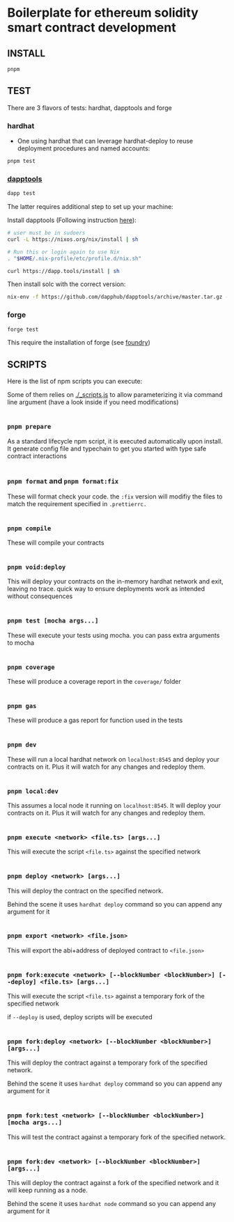 # Boilerplate for ethereum solidity smart contract development

## INSTALL

```bash
pnpm
```

## TEST

There are 3 flavors of tests: hardhat, dapptools and forge

### hardhat

- One using hardhat that can leverage hardhat-deploy to reuse deployment procedures and named accounts:

```bash
pnpm test
```

### [dapptools](https://dapp.tools)

```bash
dapp test
```

The latter requires additional step to set up your machine:

Install dapptools (Following instruction [here](https://github.com/dapphub/dapptools#installation)):

```bash
# user must be in sudoers
curl -L https://nixos.org/nix/install | sh

# Run this or login again to use Nix
. "$HOME/.nix-profile/etc/profile.d/nix.sh"

curl https://dapp.tools/install | sh
```

Then install solc with the correct version:

```bash
nix-env -f https://github.com/dapphub/dapptools/archive/master.tar.gz -iA solc-static-versions.solc_0_8_9
```

### forge

```bash
forge test
```

This require the installation of forge (see [foundry](https://github.com/gakonst/foundry))

## SCRIPTS

Here is the list of npm scripts you can execute:

Some of them relies on [./\_scripts.js](./_scripts.js) to allow parameterizing it via command line argument (have a look inside if you need modifications)
<br/><br/>

### `pnpm prepare`

As a standard lifecycle npm script, it is executed automatically upon install. It generate config file and typechain to get you started with type safe contract interactions
<br/><br/>

### `pnpm format` and `pnpm format:fix`

These will format check your code. the `:fix` version will modifiy the files to match the requirement specified in `.prettierrc.`
<br/><br/>

### `pnpm compile`

These will compile your contracts
<br/><br/>

### `pnpm void:deploy`

This will deploy your contracts on the in-memory hardhat network and exit, leaving no trace. quick way to ensure deployments work as intended without consequences
<br/><br/>

### `pnpm test [mocha args...]`

These will execute your tests using mocha. you can pass extra arguments to mocha
<br/><br/>

### `pnpm coverage`

These will produce a coverage report in the `coverage/` folder
<br/><br/>

### `pnpm gas`

These will produce a gas report for function used in the tests
<br/><br/>

### `pnpm dev`

These will run a local hardhat network on `localhost:8545` and deploy your contracts on it. Plus it will watch for any changes and redeploy them.
<br/><br/>

### `pnpm local:dev`

This assumes a local node it running on `localhost:8545`. It will deploy your contracts on it. Plus it will watch for any changes and redeploy them.
<br/><br/>

### `pnpm execute <network> <file.ts> [args...]`

This will execute the script `<file.ts>` against the specified network
<br/><br/>

### `pnpm deploy <network> [args...]`

This will deploy the contract on the specified network.

Behind the scene it uses `hardhat deploy` command so you can append any argument for it
<br/><br/>

### `pnpm export <network> <file.json>`

This will export the abi+address of deployed contract to `<file.json>`
<br/><br/>

### `pnpm fork:execute <network> [--blockNumber <blockNumber>] [--deploy] <file.ts> [args...]`

This will execute the script `<file.ts>` against a temporary fork of the specified network

if `--deploy` is used, deploy scripts will be executed
<br/><br/>

### `pnpm fork:deploy <network> [--blockNumber <blockNumber>] [args...]`

This will deploy the contract against a temporary fork of the specified network.

Behind the scene it uses `hardhat deploy` command so you can append any argument for it
<br/><br/>

### `pnpm fork:test <network> [--blockNumber <blockNumber>] [mocha args...]`

This will test the contract against a temporary fork of the specified network.
<br/><br/>

### `pnpm fork:dev <network> [--blockNumber <blockNumber>] [args...]`

This will deploy the contract against a fork of the specified network and it will keep running as a node.

Behind the scene it uses `hardhat node` command so you can append any argument for it
